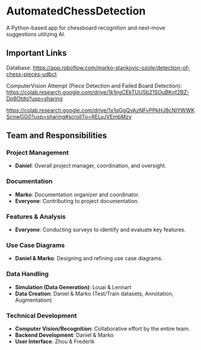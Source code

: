 # AutomatedChessDetection
A Python-based app for chessboard recognition and next-move suggestions utilizing AI.

## Important Links
Database: https://app.roboflow.com/marko-stankovic-ozole/detection-of-chess-pieces-udbct 

ComputerVision Attempt (Piece Detection and Failed Board Detection): https://colab.research.google.com/drive/1k1ngCEkTUU5b21SOuBKnf2BZ-Dp8Otdg?usp=sharing 

https://colab.research.google.com/drive/1x1qGgQyAzNFvPPkHJ8cNlYWWKScnwGG0?usp=sharing#scrollTo=RELyJVEmbMzv

## Team and Responsibilities  

### Project Management  
- **Daniel**: Overall project manager, coordination, and oversight.  

### Documentation  
- **Marko**: Documentation organizer and coordinator.  
- **Everyone**: Contributing to project documentation.  

### Features & Analysis  
- **Everyone**: Conducting surveys to identify and evaluate key features.  

### Use Case Diagrams  
- **Daniel & Marko**: Designing and refining use case diagrams.  

### Data Handling  
- **Simulation (Data Generation)**: Louai & Lennart  
- **Data Creation**: Daniel & Marko (Test/Train datasets, Annotation, Augmentation)  

### Technical Development  
- **Computer Vision/Recognition**: Collaborative effort by the entire team.  
- **Backend Development**: Daniel & Marko  
- **User Interface**: Zhou & Frederik  


